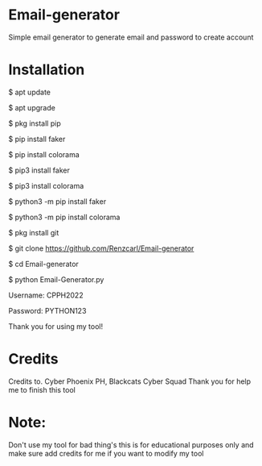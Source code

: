 # Email-generator
Simple email generator to generate email and password to create account

# Installation

$ apt update

$ apt upgrade

$ pkg install pip

$ pip install faker

$ pip install colorama

$ pip3 install faker

$ pip3 install colorama

$ python3 -m pip install faker

$ python3 -m pip install colorama

$ pkg install git

$ git clone https://github.com/Renzcarl/Email-generator

$ cd Email-generator

$ python Email-Generator.py

Username: CPPH2022

Password: PYTHON123

Thank you for using my tool!

# Credits 

Credits to.
Cyber Phoenix PH, Blackcats Cyber Squad
Thank you for help me to finish this tool

# Note:
Don't use my tool for bad thing's this is for  educational purposes only and make sure add credits for me if you want to modify my tool

